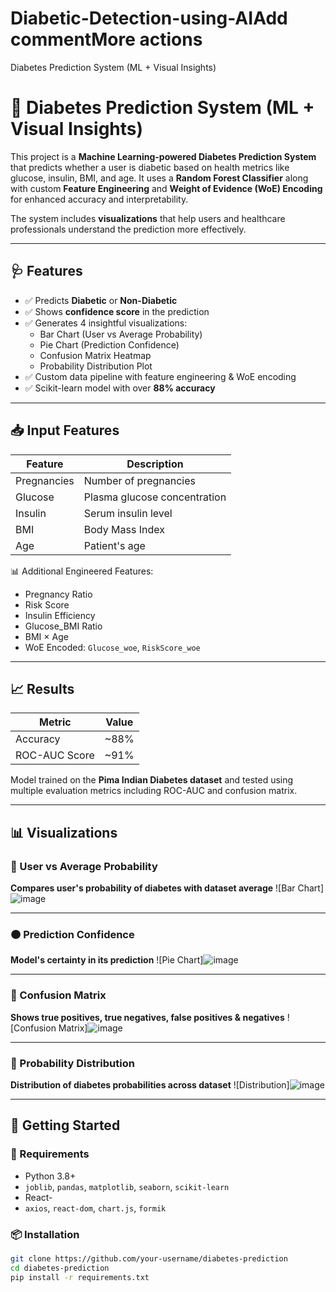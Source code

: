 # Diabetic-Detection-using-AIAdd commentMore actions
Diabetes Prediction System (ML + Visual Insights)
# 🧠 Diabetes Prediction System (ML + Visual Insights)

This project is a **Machine Learning-powered Diabetes Prediction System** that predicts whether a user is diabetic based on health metrics like glucose, insulin, BMI, and age. It uses a **Random Forest Classifier** along with custom **Feature Engineering** and **Weight of Evidence (WoE) Encoding** for enhanced accuracy and interpretability.

The system includes **visualizations** that help users and healthcare professionals understand the prediction more effectively.

---

## 🩺 Features

- ✅ Predicts **Diabetic** or **Non-Diabetic**
- ✅ Shows **confidence score** in the prediction
- ✅ Generates 4 insightful visualizations:
  - Bar Chart (User vs Average Probability)
  - Pie Chart (Prediction Confidence)
  - Confusion Matrix Heatmap
  - Probability Distribution Plot
- ✅ Custom data pipeline with feature engineering & WoE encoding
- ✅ Scikit-learn model with over **88% accuracy**

---

## 📥 Input Features

| Feature         | Description                          |
|----------------|--------------------------------------|
| Pregnancies     | Number of pregnancies                |
| Glucose         | Plasma glucose concentration         |
| Insulin         | Serum insulin level                  |
| BMI             | Body Mass Index                      |
| Age             | Patient's age                        |

📊 Additional Engineered Features:
- Pregnancy Ratio
- Risk Score
- Insulin Efficiency
- Glucose_BMI Ratio
- BMI × Age
- WoE Encoded: `Glucose_woe`, `RiskScore_woe`

---

## 📈 Results

| Metric        | Value        |
|---------------|--------------|
| Accuracy      | ~88%         |
| ROC-AUC Score | ~91%         |

Model trained on the **Pima Indian Diabetes dataset** and tested using multiple evaluation metrics including ROC-AUC and confusion matrix.

---

## 📊 Visualizations

### 🔹 User vs Average Probability  
**Compares user's probability of diabetes with dataset average**
![Bar Chart]![image](https://github.com/user-attachments/assets/1eacc362-deae-4893-bb9e-cc224f1addc3)

---

### 🟠 Prediction Confidence  
**Model's certainty in its prediction**
![Pie Chart]![image](https://github.com/user-attachments/assets/55b56a76-837b-481b-9e2a-bab2806a2448)


---

### 🧊 Confusion Matrix  
**Shows true positives, true negatives, false positives & negatives**
![Confusion Matrix]![image](https://github.com/user-attachments/assets/585b61c2-0019-44d8-8db6-eb617431315d)


---

### 🧪 Probability Distribution  
**Distribution of diabetes probabilities across dataset**
![Distribution]![image](https://github.com/user-attachments/assets/3b5618c5-b185-4d28-8b14-779b52f437da)

---

## 🚀 Getting Started

### 🔧 Requirements

- Python 3.8+
- `joblib`, `pandas`, `matplotlib`, `seaborn`, `scikit-learn`
- React-
- `axios`, `react-dom`, `chart.js`, `formik`
### 📦 Installation

```bash
git clone https://github.com/your-username/diabetes-prediction
cd diabetes-prediction
pip install -r requirements.txt
